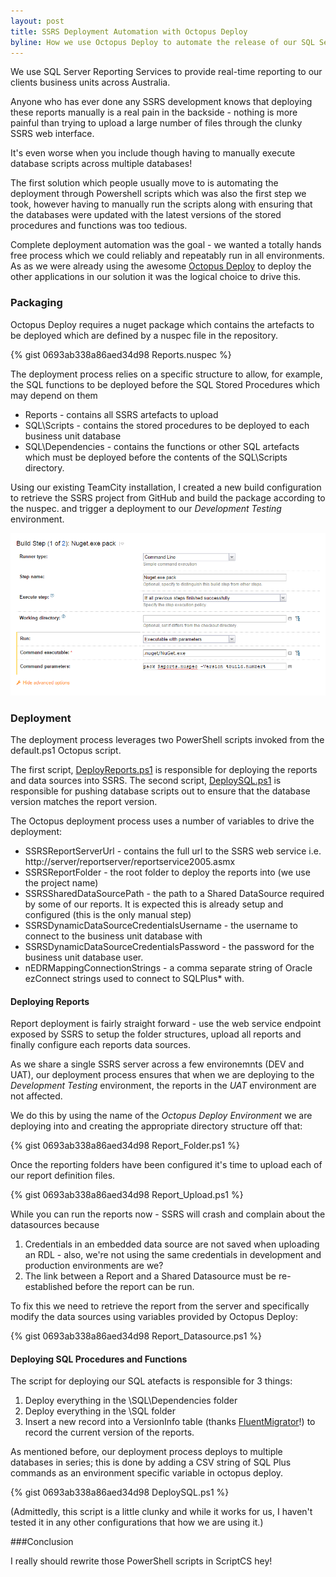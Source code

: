 ```yaml
---
layout: post
title: SSRS Deployment Automation with Octopus Deploy
byline: How we use Octopus Deploy to automate the release of our SQL Server Reporting Services solution
---
```


We use SQL Server Reporting Services to provide real-time reporting to our clients business units across Australia.

Anyone who has ever done any SSRS development knows that deploying these reports manually is a real pain in the backside - nothing is more painful than trying to upload a large number of files through the clunky SSRS web interface.  

It's even worse when you include though having to manually execute database scripts across multiple databases!

The first solution which people usually move to is automating the deployment through Powershell scripts which was also the first step we took, however having to manually run the scripts along with ensuring that the databases were updated with the latest versions of the stored procedures and functions was too tedious.

Complete deployment automation was the goal - we wanted a totally hands free process which we could reliably and repeatably run in all environments.  As as we were already using the awesome [Octopus Deploy](http://www.octopusdeploy.com) to deploy the other applications in our solution it was the logical choice to drive this.

### Packaging

Octopus Deploy requires a nuget package which contains the artefacts to be deployed which are defined by a nuspec file in the repository.

{% gist 0693ab338a86aed34d98 Reports.nuspec %}

The deployment process relies on a specific structure to allow, for example, the SQL functions to be deployed before the SQL Stored Procedures which may depend on them

* Reports - contains all SSRS artefacts to upload
* SQL\Scripts - contains the stored procedures to be deployed to each business unit database
* SQL\Dependencies - contains the functions or other SQL artefacts which must be deployed before the contents of the SQL\Scripts directory.

Using our existing TeamCity installation, I created a new build configuration to retrieve the SSRS project from GitHub and build the package according to the nuspec. and trigger a deployment to our _Development Testing_ environment.

![TeamCity Build Configuration](/images/2015-02-12-teamcity-config.png "TeamCity Build Configuration")

### Deployment

The deployment process leverages two PowerShell scripts invoked from the default.ps1 Octopus script.  

The first script, [DeployReports.ps1](https://gist.github.com/sbedford/0693ab338a86aed34d98#file-deployreports-ps1) is responsible for deploying the reports and data sources into SSRS.  The second script, [DeploySQL.ps1](https://gist.github.com/sbedford/0693ab338a86aed34d98#file-deploysql-ps1) is responsible for pushing database scripts out to ensure that the database version matches the report version.

The Octopus deployment process uses a number of variables to drive the deployment:

* SSRSReportServerUrl - contains the full url to the SSRS web service i.e. http://server/reportserver/reportservice2005.asmx
* SSRSReportFolder - the root folder to deploy the reports into (we use the project name)
* SSRSSharedDataSourcePath - the path to a Shared DataSource required by some of our reports.  It is expected this is already setup and configured (this is the only manual step)
* SSRSDynamicDataSourceCredentialsUsername - the username to connect to the business unit database with
* SSRSDynamicDataSourceCredentialsPassword - the password for the business unit database user.
* nEDRMappingConnectionStrings - a comma separate string of Oracle ezConnect strings used to connect to SQLPlus* with.

#### Deploying Reports

Report deployment is fairly straight forward - use the web service endpoint exposed by SSRS to setup the folder structures, upload all reports and finally configure each reports data sources.

As we share a single SSRS server across a few environemnts (DEV and UAT), our deployment process ensures that when we are deploying to the _Development Testing_ environment, the reports in the _UAT_ environment are not affected.

We do this by using the name of the _Octopus Deploy Environment_ we are deploying into and creating the appropriate directory structure off that:

{% gist 0693ab338a86aed34d98 Report_Folder.ps1 %}

Once the reporting folders have been configured it's time to upload each of our report definition files.

{% gist 0693ab338a86aed34d98 Report_Upload.ps1 %}

While you can run the reports now - SSRS will crash and complain about the datasources because

1. Credentials in an embedded data source are not saved when uploading an RDL - also, we're not using the same credentials in development and production environments are we?
1. The link between a Report and a Shared Datasource must be re-established before the report can be run.

To fix this we need to retrieve the report from the server and specifically modify the data sources using variables provided by Octopus Deploy:

{% gist 0693ab338a86aed34d98 Report_Datasource.ps1 %}

#### Deploying SQL Procedures and Functions

The script for deploying our SQL atefacts is responsible for 3 things:

1. Deploy everything in the \SQL\Dependencies folder
1. Deploy everything in the \SQL folder
1. Insert a new record into a VersionInfo table (thanks [FluentMigrator](https://github.com/schambers/fluentmigrator)!) to record the current version of the reports.

As mentioned before, our deployment process deploys to multiple databases in series; this is done by adding a CSV string of SQL Plus commands as an environment specific variable in octopus deploy.

{% gist 0693ab338a86aed34d98 DeploySQL.ps1 %}

(Admittedly, this script is a little clunky and while it works for us, I haven't tested it in any other configurations that how we are using it.)

###Conclusion

I really should rewrite those PowerShell scripts in ScriptCS hey!